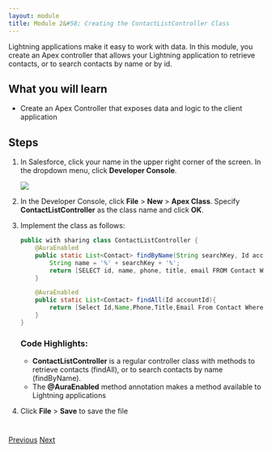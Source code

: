```yaml
---
layout: module
title: Module 2&#58; Creating the ContactListController Class
---
```


Lightning applications make it easy to work with data. In this module, you create an Apex controller that allows your Lightning application to retrieve contacts, or to search contacts by name or by id.

## What you will learn
- Create an Apex Controller that exposes data and logic to the client application


## Steps

1. In Salesforce, click your name in the upper right corner of the screen. In the dropdown menu, click **Developer Console**.

    ![](images/devconsole.jpg)

1. In the Developer Console, click **File** > **New** > **Apex Class**. Specify **ContactListController** as the class name and click **OK**.

2. Implement the class as follows:

    ```java
    public with sharing class ContactListController {
        @AuraEnabled
        public static List<Contact> findByName(String searchKey, Id accountId) {
            String name = '%' + searchKey + '%';
            return [SELECT id, name, phone, title, email FROM Contact WHERE AccountId = :accountId And Name LIKE :name LIMIT 50];
        }

        @AuraEnabled
        public static List<Contact> findAll(Id accountId){
            return [Select Id,Name,Phone,Title,Email From Contact Where AccountId = :accountId];
        }
    }
    ```


    ### Code Highlights:
    - **ContactListController** is a regular controller class with methods to retrieve contacts (findAll),  or to search contacts by name (findByName).
    - The **@AuraEnabled** method annotation makes a method available to Lightning applications

1. Click **File** > **Save** to save the file


<div class="row" style="margin-top:40px;">
<div class="col-sm-12">
<a href="setup-environment.html" class="btn btn-default"><i class="glyphicon glyphicon-chevron-left"></i> Previous</a>
<a href="create-lightning-application.html" class="btn btn-default pull-right">Next <i class="glyphicon glyphicon-chevron-right"></i></a>
</div>
</div>

